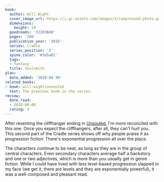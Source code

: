 ```yaml
---
book:
  author: Will Wight
  cover_image_url: https://i.gr-assets.com/images/S/compressed.photo.goodreads.com/books/1474963120l/32283608._SY475_.jpg
  dimensions:
    height: 19
  goodreads: '32283608'
  pages: '286'
  publication_year: '2016'
  series: Cradle
  series_position: '2'
  spine_color: '#3e5a82'
  tags:
  - fantasy
  title: Soulsmith
plan:
  date_added: '2020-04-30'
related_books:
- book: will-wight/unsouled
  text: The previous book in the series.
review:
  date_read:
  - 2020-08-08
  rating: 3
---
```


After resenting the cliffhanger ending in [Unsouled](https://books.rixx.de/will-wight/unsouled/), I'm more reconciled
with this one. Once you expect the cliffhangers, after all, they can't hurt you. This second part of the Cradle series
shows off why people praise it as progression fiction: There's exponential progression all over the place.

The characters continue to be neat, as long as they are in the group of central characters. Even secondary characters
average half a backstory and one or two adjectives, which is more than you usually get in genre fiction. While I could
have lived with less level-based progression slapped in my face (we get it, there are levels and they are exponentially
powerful), it was a well-composed and pleasant read.
